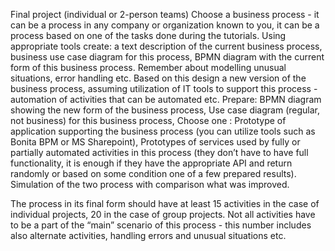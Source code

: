 Final project
(individual or 2-person teams)
Choose a business process - it can be a process in any company or organization known to you, it can be a process based on one of the tasks done during the tutorials. Using appropriate tools create:
a text description of the current business process,
business use case diagram for this process,
BPMN diagram with the current form of this business process. Remember about modelling unusual situations, error handling etc.
Based on this design a new version of the business process, assuming utilization of IT tools to support this process - automation of activities that can be automated etc. Prepare:
BPMN diagram showing the new form of the business process,
Use case diagram (regular, not business) for this business process,
Choose one :
Prototype of application supporting the business process (you can utilize tools such as Bonita BPM or MS Sharepoint), Prototypes of services used by fully or partially automated activities in this process (they don’t have to have full functionality, it is enough if they have the appropriate API and return randomly or based on some condition one of a few prepared results).
Simulation of the two process with comparison what was improved.

The process in its final form should have at least 15 activities in the case of individual projects, 20 in the case of group projects. Not all activities have to be a part of the “main” scenario of this process - this number includes also alternate activities, handling errors and unusual situations etc.
